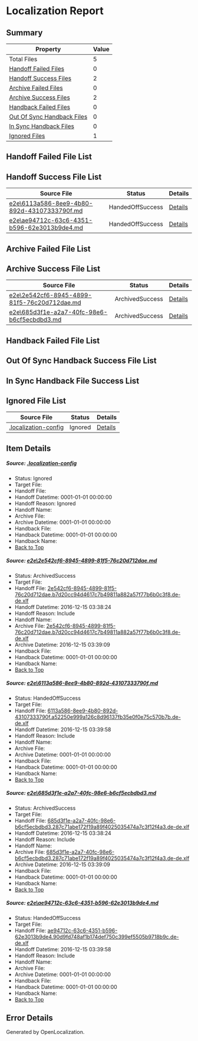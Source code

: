 # <a name='report-top'></a> Localization Report

## Summary
 Property | Value 
 -------- | ----- 
 Total Files | 5
[ Handoff Failed Files ](#handoff-failed-list)| 0
[ Handoff Success Files ](#handoff-success-list)| 2
[ Archive Failed Files ](#archive-failed-list)| 0
[ Archive Success Files ](#archive-success-list)| 2
[ Handback Failed Files ](#handback-failed-list)| 0
[ Out Of Sync Handback Files ](#outofsync-handback-success-list)| 0
[ In Sync Handback Files ](#insync-handback-success-list)| 0
[ Ignored Files ](#ignored-list)| 1

## <a name='handoff-failed-list'></a> Handoff Failed File List

## <a name='handoff-success-list'></a> Handoff Success File List
 Source File | Status | Details 
 ----------- | ------ | ------- 
 [e2e\6113a586-8ee9-4b80-892d-43107333790f.md](https://github.com/OpenLocalizationTestOrg/ol-test0/blob/22ca8bea3c5dd41f37f44a5e3ed4657988eda9e3/e2e/6113a586-8ee9-4b80-892d-43107333790f.md) | HandedOffSuccess | [Details](#328b051d66aa652f7e8f3cb3817f4459e20217e22)
 [e2e\ae94712c-63c6-4351-b596-62e3013b9de4.md](https://github.com/OpenLocalizationTestOrg/ol-test0/blob/22ca8bea3c5dd41f37f44a5e3ed4657988eda9e3/e2e/ae94712c-63c6-4351-b596-62e3013b9de4.md) | HandedOffSuccess | [Details](#a959f1155fbe4ab56c7524509e244123a315be094)

## <a name='archive-failed-list'></a> Archive Failed File List

## <a name='archive-success-list'></a> Archive Success File List
 Source File | Status | Details 
 ----------- | ------ | ------- 
 [e2e\2e542cf6-8945-4899-81f5-76c20d712dae.md](https://github.com/OpenLocalizationTestOrg/ol-test0/blob/917650bc7957b393d1c4599d926392f6ebe51dd3/e2e/2e542cf6-8945-4899-81f5-76c20d712dae.md) | ArchivedSuccess | [Details](#6c6ce521a3c94d02917801462f00f9a4b43d52e31)
 [e2e\685d3f1e-a2a7-40fc-98e6-b6cf5ecbdbd3.md](https://github.com/OpenLocalizationTestOrg/ol-test0/blob/917650bc7957b393d1c4599d926392f6ebe51dd3/e2e/685d3f1e-a2a7-40fc-98e6-b6cf5ecbdbd3.md) | ArchivedSuccess | [Details](#addea1676f758db83cc2c7ae0d2bf0d9d33da5c03)

## <a name='handback-failed-list'></a> Handback Failed File List

## <a name='outofsync-handback-success-list'></a> Out Of Sync Handback Success File List

## <a name='insync-handback-success-list'></a> In Sync Handback File Success List

## <a name='ignored-list'></a> Ignored File List
 Source File | Status | Details 
 ----------- | ------ | ------- 
 [.localization-config](https://github.com/OpenLocalizationTestOrg/ol-test0/blob/22ca8bea3c5dd41f37f44a5e3ed4657988eda9e3/.localization-config) | Ignored | [Details](#cb0632cf59c1387fc1742bfb9fa3c47f87e2e5c90)

## Item Details
##### <a name='cb0632cf59c1387fc1742bfb9fa3c47f87e2e5c90'></a> Source: [.localization-config](https://github.com/OpenLocalizationTestOrg/ol-test0/blob/22ca8bea3c5dd41f37f44a5e3ed4657988eda9e3/.localization-config)
* Status: Ignored
* Target File: 
* Handoff File: 
* Handoff Datetime: 0001-01-01 00:00:00
* Handoff Reason: Ignored
* Handoff Name: 
* Archive File: 
* Archive Datetime: 0001-01-01 00:00:00
* Handback File: 
* Handback Datetime: 0001-01-01 00:00:00
* Handback Name: 
* [Back to Top](#report-top)

##### <a name='6c6ce521a3c94d02917801462f00f9a4b43d52e31'></a> Source: [e2e\2e542cf6-8945-4899-81f5-76c20d712dae.md](https://github.com/OpenLocalizationTestOrg/ol-test0/blob/917650bc7957b393d1c4599d926392f6ebe51dd3/e2e/2e542cf6-8945-4899-81f5-76c20d712dae.md)
* Status: ArchivedSuccess
* Target File: 
* Handoff File: [2e542cf6-8945-4899-81f5-76c20d712dae.b7d20cc94d4617c7b49811a882a57f77b6b0c3f8.de-de.xlf](https://github.com/OpenLocalizationTestOrg/ol-test0-handoff/blob/98752ae0db8af1f1b3137164c64f42d2c2a83e98/ol-handoff/OpenLocalizationTestOrg/ol-test0-dede/xinjiang/ht/2e542cf6-8945-4899-81f5-76c20d712dae.b7d20cc94d4617c7b49811a882a57f77b6b0c3f8.de-de.xlf)
* Handoff Datetime: 2016-12-15 03:38:24
* Handoff Reason: Include
* Handoff Name: 
* Archive File: [2e542cf6-8945-4899-81f5-76c20d712dae.b7d20cc94d4617c7b49811a882a57f77b6b0c3f8.de-de.xlf](https://github.com/OpenLocalizationTestOrg/ol-test0-handoff/blob/929b96daafd639fbdbf1743e86f10dd891213780/ol-archive/OpenLocalizationTestOrg/ol-test0-dede/xinjiang/ht/2e542cf6-8945-4899-81f5-76c20d712dae.b7d20cc94d4617c7b49811a882a57f77b6b0c3f8.de-de.xlf)
* Archive Datetime: 2016-12-15 03:39:09
* Handback File: 
* Handback Datetime: 0001-01-01 00:00:00
* Handback Name: 
* [Back to Top](#report-top)

##### <a name='328b051d66aa652f7e8f3cb3817f4459e20217e22'></a> Source: [e2e\6113a586-8ee9-4b80-892d-43107333790f.md](https://github.com/OpenLocalizationTestOrg/ol-test0/blob/22ca8bea3c5dd41f37f44a5e3ed4657988eda9e3/e2e/6113a586-8ee9-4b80-892d-43107333790f.md)
* Status: HandedOffSuccess
* Target File: 
* Handoff File: [6113a586-8ee9-4b80-892d-43107333790f.a52250e999a126c8d96137fb35e0f0e75c570b7b.de-de.xlf](https://github.com/OpenLocalizationTestOrg/ol-test0-handoff/blob/433aa138b5fb460599b8180294e02c8dfedd99e3/ol-handoff/OpenLocalizationTestOrg/ol-test0-dede/xinjiang/ht/6113a586-8ee9-4b80-892d-43107333790f.a52250e999a126c8d96137fb35e0f0e75c570b7b.de-de.xlf)
* Handoff Datetime: 2016-12-15 03:39:58
* Handoff Reason: Include
* Handoff Name: 
* Archive File: 
* Archive Datetime: 0001-01-01 00:00:00
* Handback File: 
* Handback Datetime: 0001-01-01 00:00:00
* Handback Name: 
* [Back to Top](#report-top)

##### <a name='addea1676f758db83cc2c7ae0d2bf0d9d33da5c03'></a> Source: [e2e\685d3f1e-a2a7-40fc-98e6-b6cf5ecbdbd3.md](https://github.com/OpenLocalizationTestOrg/ol-test0/blob/917650bc7957b393d1c4599d926392f6ebe51dd3/e2e/685d3f1e-a2a7-40fc-98e6-b6cf5ecbdbd3.md)
* Status: ArchivedSuccess
* Target File: 
* Handoff File: [685d3f1e-a2a7-40fc-98e6-b6cf5ecbdbd3.287c71abe172f19a89f4025035474a7c3f12f4a3.de-de.xlf](https://github.com/OpenLocalizationTestOrg/ol-test0-handoff/blob/98752ae0db8af1f1b3137164c64f42d2c2a83e98/ol-handoff/OpenLocalizationTestOrg/ol-test0-dede/xinjiang/ht/685d3f1e-a2a7-40fc-98e6-b6cf5ecbdbd3.287c71abe172f19a89f4025035474a7c3f12f4a3.de-de.xlf)
* Handoff Datetime: 2016-12-15 03:38:24
* Handoff Reason: Include
* Handoff Name: 
* Archive File: [685d3f1e-a2a7-40fc-98e6-b6cf5ecbdbd3.287c71abe172f19a89f4025035474a7c3f12f4a3.de-de.xlf](https://github.com/OpenLocalizationTestOrg/ol-test0-handoff/blob/929b96daafd639fbdbf1743e86f10dd891213780/ol-archive/OpenLocalizationTestOrg/ol-test0-dede/xinjiang/ht/685d3f1e-a2a7-40fc-98e6-b6cf5ecbdbd3.287c71abe172f19a89f4025035474a7c3f12f4a3.de-de.xlf)
* Archive Datetime: 2016-12-15 03:39:09
* Handback File: 
* Handback Datetime: 0001-01-01 00:00:00
* Handback Name: 
* [Back to Top](#report-top)

##### <a name='a959f1155fbe4ab56c7524509e244123a315be094'></a> Source: [e2e\ae94712c-63c6-4351-b596-62e3013b9de4.md](https://github.com/OpenLocalizationTestOrg/ol-test0/blob/22ca8bea3c5dd41f37f44a5e3ed4657988eda9e3/e2e/ae94712c-63c6-4351-b596-62e3013b9de4.md)
* Status: HandedOffSuccess
* Target File: 
* Handoff File: [ae94712c-63c6-4351-b596-62e3013b9de4.90d9fd748af1b174def750c399ef5505b9718b9c.de-de.xlf](https://github.com/OpenLocalizationTestOrg/ol-test0-handoff/blob/433aa138b5fb460599b8180294e02c8dfedd99e3/ol-handoff/OpenLocalizationTestOrg/ol-test0-dede/xinjiang/ht/ae94712c-63c6-4351-b596-62e3013b9de4.90d9fd748af1b174def750c399ef5505b9718b9c.de-de.xlf)
* Handoff Datetime: 2016-12-15 03:39:58
* Handoff Reason: Include
* Handoff Name: 
* Archive File: 
* Archive Datetime: 0001-01-01 00:00:00
* Handback File: 
* Handback Datetime: 0001-01-01 00:00:00
* Handback Name: 
* [Back to Top](#report-top)


## Error Details

Generated by OpenLocalization.
